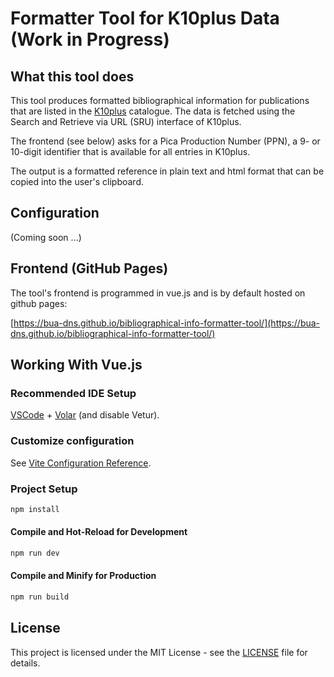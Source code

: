 # Formatter Tool for K10plus Data (Work in Progress)

## What this tool does

This tool produces formatted bibliographical information for publications that are listed in the [K10plus](https://opac.k10plus.de/) catalogue. The data is fetched using the Search and Retrieve via URL (SRU) interface of K10plus.

The frontend (see below) asks for a Pica Production Number (PPN), a 9- or 10-digit identifier that is available for all entries in K10plus.

The output is a formatted reference in plain text and html format that can be copied into the user's clipboard.

## Configuration

(Coming soon ...)

## Frontend (GitHub Pages)

The tool's frontend is programmed in vue.js and is by default hosted on github pages:

[https://bua-dns.github.io/bibliographical-info-formatter-tool/](https://bua-dns.github.io/bibliographical-info-formatter-tool/)

## Working With Vue.js

### Recommended IDE Setup

[VSCode](https://code.visualstudio.com/) + [Volar](https://marketplace.visualstudio.com/items?itemName=Vue.volar) (and disable Vetur).

### Customize configuration

See [Vite Configuration Reference](https://vite.dev/config/).

### Project Setup

```sh
npm install
```

#### Compile and Hot-Reload for Development

```sh
npm run dev
```

#### Compile and Minify for Production

```sh
npm run build
```
## License

This project is licensed under the MIT License - see the [LICENSE](LICENSE) file for details.
